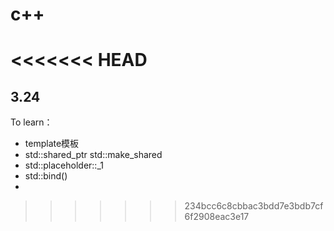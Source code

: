# c++

<<<<<<< HEAD
=======
## 3.24

To learn：

- template模板
- std::shared_ptr  std::make_shared
- std::placeholder::_1
- std::bind()
- 
>>>>>>> 234bcc6c8cbbac3bdd7e3bdb7cf6f2908eac3e17
